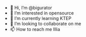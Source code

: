 - 👋 Hi, I’m @bigurator
- 👀 I’m interested in opensource
- 🌱 I’m currently learning KTEP
- 💞️ I’m looking to collaborate on me
- 📫 How to reach me Illia

<!---
bigurator/bigurator is a ✨ special ✨ repository because its `README.md` (this file) appears on your GitHub profile.
You can click the Preview link to take a look at your changes.
--->
